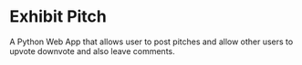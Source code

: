 # Exhibit Pitch
A Python Web App that allows user to post pitches and allow other users to upvote downvote and also leave comments.